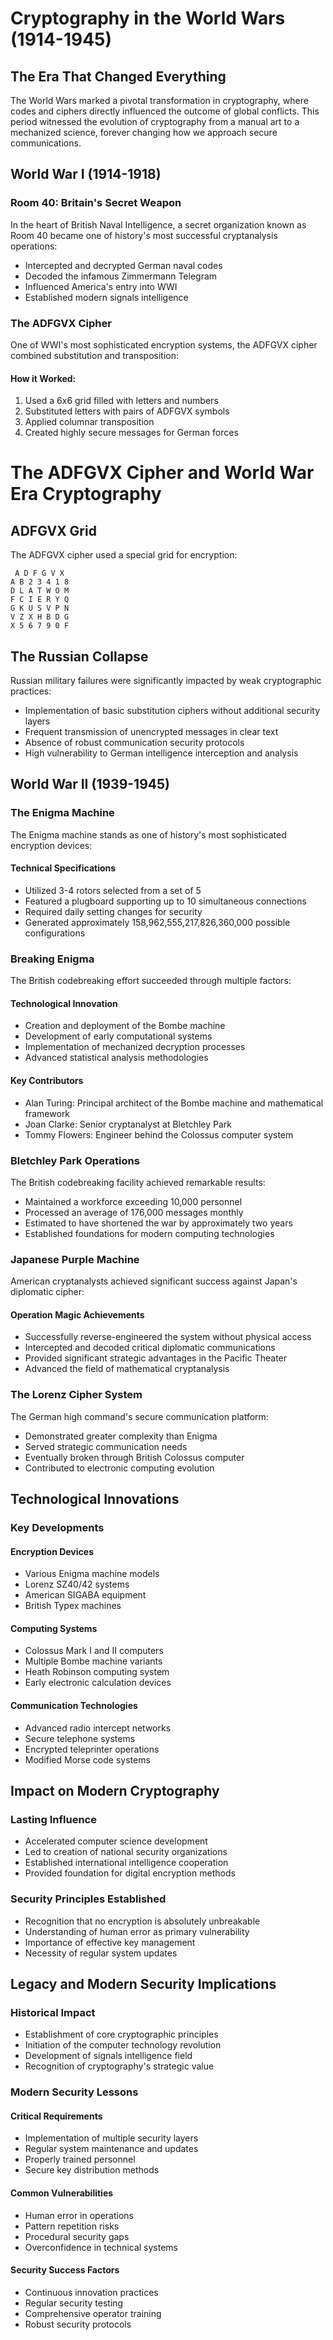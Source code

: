 # Cryptography in the World Wars (1914-1945)

## The Era That Changed Everything

The World Wars marked a pivotal transformation in cryptography, where codes and ciphers directly influenced the outcome of global conflicts. This period witnessed the evolution of cryptography from a manual art to a mechanized science, forever changing how we approach secure communications.

## World War I (1914-1918)

### Room 40: Britain's Secret Weapon

In the heart of British Naval Intelligence, a secret organization known as Room 40 became one of history's most successful cryptanalysis operations:

- Intercepted and decrypted German naval codes
- Decoded the infamous Zimmermann Telegram
- Influenced America's entry into WWI
- Established modern signals intelligence

### The ADFGVX Cipher

One of WWI's most sophisticated encryption systems, the ADFGVX cipher combined substitution and transposition:

#### How it Worked:
1. Used a 6x6 grid filled with letters and numbers
2. Substituted letters with pairs of ADFGVX symbols
3. Applied columnar transposition
4. Created highly secure messages for German forces

# The ADFGVX Cipher and World War Era Cryptography

## ADFGVX Grid
The ADFGVX cipher used a special grid for encryption:
```
 A D F G V X
A B 2 3 4 1 8
D L A T W O M
F C I E R Y Q
G K U S V P N
V Z X H B D G
X 5 6 7 9 0 F
```

## The Russian Collapse

Russian military failures were significantly impacted by weak cryptographic practices:

* Implementation of basic substitution ciphers without additional security layers
* Frequent transmission of unencrypted messages in clear text
* Absence of robust communication security protocols
* High vulnerability to German intelligence interception and analysis

## World War II (1939-1945)

### The Enigma Machine

The Enigma machine stands as one of history's most sophisticated encryption devices:

#### Technical Specifications
* Utilized 3-4 rotors selected from a set of 5
* Featured a plugboard supporting up to 10 simultaneous connections
* Required daily setting changes for security
* Generated approximately 158,962,555,217,826,360,000 possible configurations

### Breaking Enigma

The British codebreaking effort succeeded through multiple factors:

#### Technological Innovation
* Creation and deployment of the Bombe machine
* Development of early computational systems
* Implementation of mechanized decryption processes
* Advanced statistical analysis methodologies

#### Key Contributors
* Alan Turing: Principal architect of the Bombe machine and mathematical framework
* Joan Clarke: Senior cryptanalyst at Bletchley Park
* Tommy Flowers: Engineer behind the Colossus computer system

### Bletchley Park Operations

The British codebreaking facility achieved remarkable results:
* Maintained a workforce exceeding 10,000 personnel
* Processed an average of 176,000 messages monthly
* Estimated to have shortened the war by approximately two years
* Established foundations for modern computing technologies

### Japanese Purple Machine

American cryptanalysts achieved significant success against Japan's diplomatic cipher:

#### Operation Magic Achievements
* Successfully reverse-engineered the system without physical access
* Intercepted and decoded critical diplomatic communications
* Provided significant strategic advantages in the Pacific Theater
* Advanced the field of mathematical cryptanalysis

### The Lorenz Cipher System

The German high command's secure communication platform:
* Demonstrated greater complexity than Enigma
* Served strategic communication needs
* Eventually broken through British Colossus computer
* Contributed to electronic computing evolution

## Technological Innovations

### Key Developments

#### Encryption Devices
* Various Enigma machine models
* Lorenz SZ40/42 systems
* American SIGABA equipment
* British Typex machines

#### Computing Systems
* Colossus Mark I and II computers
* Multiple Bombe machine variants
* Heath Robinson computing system
* Early electronic calculation devices

#### Communication Technologies
* Advanced radio intercept networks
* Secure telephone systems
* Encrypted teleprinter operations
* Modified Morse code systems

## Impact on Modern Cryptography

### Lasting Influence
* Accelerated computer science development
* Led to creation of national security organizations
* Established international intelligence cooperation
* Provided foundation for digital encryption methods

### Security Principles Established
* Recognition that no encryption is absolutely unbreakable
* Understanding of human error as primary vulnerability
* Importance of effective key management
* Necessity of regular system updates

## Legacy and Modern Security Implications

### Historical Impact
* Establishment of core cryptographic principles
* Initiation of the computer technology revolution
* Development of signals intelligence field
* Recognition of cryptography's strategic value

### Modern Security Lessons

#### Critical Requirements
* Implementation of multiple security layers
* Regular system maintenance and updates
* Properly trained personnel
* Secure key distribution methods

#### Common Vulnerabilities
* Human error in operations
* Pattern repetition risks
* Procedural security gaps
* Overconfidence in technical systems

#### Security Success Factors
* Continuous innovation practices
* Regular security testing
* Comprehensive operator training
* Robust security protocols
